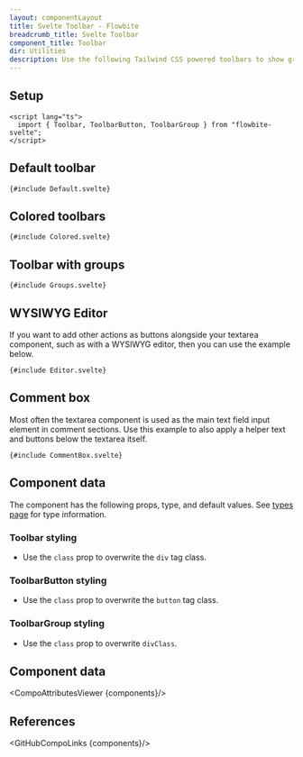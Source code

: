 ```yaml
---
layout: componentLayout
title: Svelte Toolbar - Flowbite
breadcrumb_title: Svelte Toolbar
component_title: Toolbar
dir: Utilities
description: Use the following Tailwind CSS powered toolbars to show groups of tool buttons
---
```


<script lang="ts">
	import { CompoAttributesViewer, GitHubCompoLinks } from '../../utils';
  import { Toolbar, ToolbarButton, ToolbarGroup, Avatar, Button, Textarea, Heading, A } from '$lib'

  const components = 'Toolbar, ToolbarButton, ToolbarGroup'
</script>

## Setup

```svelte example hideOutput
<script lang="ts">
  import { Toolbar, ToolbarButton, ToolbarGroup } from "flowbite-svelte";
</script>
```

## Default toolbar

```svelte example
{#include Default.svelte}
```

## Colored toolbars

```svelte example class="space-y-4"
{#include Colored.svelte}
```

## Toolbar with groups

```svelte example
{#include Groups.svelte}
```

## WYSIWYG Editor

If you want to add other actions as buttons alongside your textarea component, such as with a WYSIWYG editor, then you can use the example below.

```svelte example
{#include Editor.svelte}
```

## Comment box

Most often the textarea component is used as the main text field input element in comment sections. Use this example to also apply a helper text and buttons below the textarea itself.

```svelte example class="space-y-4"
{#include CommentBox.svelte}
```

## Component data

The component has the following props, type, and default values. See [types page](/docs/pages/typescript) for type information.

### Toolbar styling

- Use the `class` prop to overwrite the `div` tag class.

### ToolbarButton styling

- Use the `class` prop to overwrite the `button` tag class.

### ToolbarGroup styling

- Use the `class` prop to overwrite `divClass`.

## Component data

<CompoAttributesViewer {components}/>

## References

<GitHubCompoLinks {components}/>
